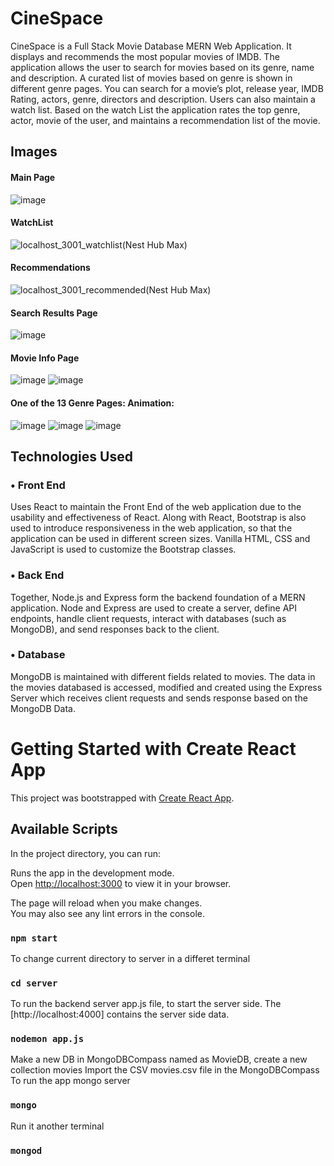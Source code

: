 # CineSpace
CineSpace is a Full Stack Movie Database MERN Web Application. It displays and recommends the most popular movies of IMDB. The application allows the user to search for movies based on its genre, name and description. A curated list of movies based on genre is shown in different genre pages. You can search for a movie’s plot, release year, IMDB Rating, actors, genre, directors and description. Users can also maintain a watch list. Based on the watch List the application rates the top genre, actor, movie of the user, and maintains a recommendation list of the movie.
## Images
#### Main Page
![image](https://github.com/Pisceszaiby/CineSpace/assets/52016745/0a708876-0472-4b47-80ce-5e30daeefd51)
#### WatchList
![localhost_3001_watchlist(Nest Hub Max)](https://github.com/Pisceszaiby/CineSpace/assets/52016745/6768b4d2-1637-4d5f-9a09-44de46f48be8)

#### Recommendations
![localhost_3001_recommended(Nest Hub Max)](https://github.com/Pisceszaiby/CineSpace/assets/52016745/59762870-41c9-4edb-9c7b-34799ea12ecf)
#### Search Results Page
![image](https://github.com/Pisceszaiby/CineSpace/assets/52016745/4d17d8a7-2580-49ab-a55c-99de25b0e18b)
#### Movie Info Page
![image](https://github.com/Pisceszaiby/CineSpace/assets/52016745/2e19fc3d-465c-4753-9272-c02043bd3e04)
![image](https://github.com/Pisceszaiby/CineSpace/assets/52016745/26295077-5a93-42c0-8edd-10c9e1b2d7bd)
#### One of the 13 Genre Pages: Animation:
![image](https://github.com/Pisceszaiby/CineSpace/assets/52016745/f6f53695-30f5-42eb-b5cc-dfba1a57b96e)
![image](https://github.com/Pisceszaiby/CineSpace/assets/52016745/a57e0c97-54c8-4ac4-8160-7a574cecc32f)
![image](https://github.com/Pisceszaiby/CineSpace/assets/52016745/11a6f524-17e7-4b04-8386-e99f5d590c8b)

## Technologies Used
### •	Front End
Uses React to maintain the Front End of the web application due to the usability and effectiveness of React. Along with React, Bootstrap is also used to introduce responsiveness in the web application, so that the application can be used in different screen sizes. Vanilla HTML, CSS and JavaScript is used to customize the Bootstrap classes.
### •	Back End 
Together, Node.js and Express form the backend foundation of a MERN application. Node and Express are used to create a server, define API endpoints, handle client requests, interact with databases (such as MongoDB), and send responses back to the client. 
### •	Database
MongoDB is maintained with different fields related to movies. The data in the movies databased is accessed, modified and created using the Express Server which receives client requests and sends response based on the MongoDB Data.

# Getting Started with Create React App

This project was bootstrapped with [Create React App](https://github.com/facebook/create-react-app).

## Available Scripts

In the project directory, you can run:

Runs the app in the development mode.\
Open [http://localhost:3000](http://localhost:3000) to view it in your browser.

The page will reload when you make changes.\
You may also see any lint errors in the console.

### `npm start`

To change current directory to server in a differet terminal

### `cd server`

To run the backend server app.js file, to start the server side. The [http://localhost:4000]
contains the server side data.

### `nodemon app.js`

Make a new DB in MongoDBCompass named as MovieDB, create a new collection movies
Import the CSV movies.csv file in the MongoDBCompass
To run the app mongo server

### `mongo`

Run it another terminal

### `mongod`
